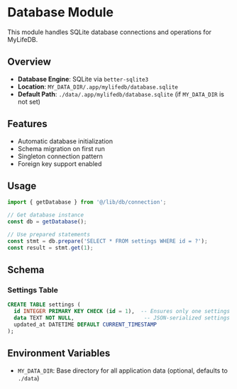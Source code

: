 # Database Module

This module handles SQLite database connections and operations for MyLifeDB.

## Overview

- **Database Engine**: SQLite via `better-sqlite3`
- **Location**: `MY_DATA_DIR/.app/mylifedb/database.sqlite`
- **Default Path**: `./data/.app/mylifedb/database.sqlite` (if `MY_DATA_DIR` is not set)

## Features

- Automatic database initialization
- Schema migration on first run
- Singleton connection pattern
- Foreign key support enabled

## Usage

```typescript
import { getDatabase } from '@/lib/db/connection';

// Get database instance
const db = getDatabase();

// Use prepared statements
const stmt = db.prepare('SELECT * FROM settings WHERE id = ?');
const result = stmt.get(1);
```

## Schema

### Settings Table

```sql
CREATE TABLE settings (
  id INTEGER PRIMARY KEY CHECK (id = 1),  -- Ensures only one settings row
  data TEXT NOT NULL,                      -- JSON-serialized settings
  updated_at DATETIME DEFAULT CURRENT_TIMESTAMP
);
```

## Environment Variables

- `MY_DATA_DIR`: Base directory for all application data (optional, defaults to `./data`)
